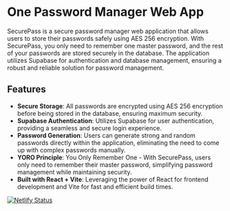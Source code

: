 # One Password Manager Web App

SecurePass is a secure password manager web application that allows users to store their passwords safely using AES 256 encryption. With SecurePass, you only need to remember one master password, and the rest of your passwords are stored securely in the database. The application utilizes Supabase for authentication and database management, ensuring a robust and reliable solution for password management.

## Features

- **Secure Storage**: All passwords are encrypted using AES 256 encryption before being stored in the database, ensuring maximum security.
- **Supabase Authentication**: Utilizes Supabase for user authentication, providing a seamless and secure login experience.
- **Password Generation**: Users can generate strong and random passwords directly within the application, eliminating the need to come up with complex passwords manually.
- **YORO Principle**: You Only Remember One - With SecurePass, users only need to remember their master password, simplifying password management while maintaining security.
- **Built with React + Vite**: Leveraging the power of React for frontend development and Vite for fast and efficient build times.


[![Netlify Status](https://api.netlify.com/api/v1/badges/d66a531f-6c57-4299-8ff5-42cbdd10a784/status.svg)](https://app.netlify.com/sites/d66a531f-6c57-4299-8ff5-42cbdd10a784)
